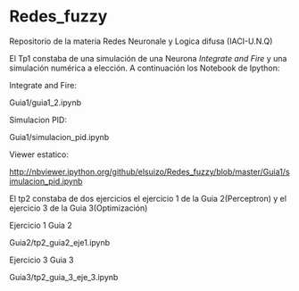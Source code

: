 Redes_fuzzy
===========

Repositorio de la materia Redes Neuronale y Logica difusa (IACI-U.N.Q)

El Tp1 constaba de una simulación de una Neurona *Integrate and Fire* y una simulación numérica a elección. A continuación los Notebook de Ipython:

Integrate and Fire:

Guia1/guia1_2.ipynb



Simulacion PID:

Guia1/simulacion_pid.ipynb

Viewer estatico:

http://nbviewer.ipython.org/github/elsuizo/Redes_fuzzy/blob/master/Guia1/simulacion_pid.ipynb

El tp2 constaba de dos ejercicios el ejercicio 1 de la Guia 2(Perceptron) y el ejercicio 3 de la Guia 3(Optimización)

Ejercicio 1 Guia 2

Guia2/tp2_guia2_eje1.ipynb

Ejercicio 3 Guia 3

Guia3/tp2_guia_3_eje_3.ipynb


